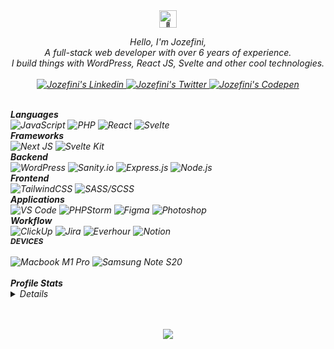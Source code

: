 <div align="center">
    <img src="https://github.com/wervlad/wervlad/assets/24524555/766d336d-b87d-44ba-807c-c51de2bc6b4d" width="28px" alt="👋">
</div>

<p align="center">
    <i>
    Hello, I'm Jozefini,
    <br>
    A full-stack web developer with over 6 years of experience.<br/>
    I build things with WordPress, React JS, Svelte and other cool technologies.
    <br>
    <br>
    <a href="https://www.linkedin.com/in/jozefini" target="_blank">
       <img src="https://img.shields.io/badge/linkedin-black?logo=linkedin&style=for-the-badge&logoColor=fff" alt="Jozefini's Linkedin" />
    </a>
    <a href="https://twitter.com/im_jozef" target="_blank">
       <img src="https://img.shields.io/badge/twitter-black?logo=twitter&style=for-the-badge&logoColor=fff" alt="Jozefini's Twitter" />
    </a>
    <a href="https://www.codepen.io/jozefini" target="_blank">
       <img src="https://img.shields.io/badge/codepen-black?logo=codepen&style=for-the-badge&logoColor=fff" alt="Jozefini's Codepen" />
    </a>
</p>

<div align="left">

<br/>
<b>Languages</b><br/>
<img src="https://img.shields.io/badge/javascript-black?logo=javascript&style=for-the-badge&logoColor=fff" alt="JavaScript"/>
<img src="https://img.shields.io/badge/php-black?logo=php&style=for-the-badge&logoColor=fff" alt="PHP"/>
<img src="https://img.shields.io/badge/react-black?logo=react&style=for-the-badge&logoColor=fff" alt="React"/>
<img src="https://img.shields.io/badge/svelte-black?logo=svelte&style=for-the-badge&logoColor=fff" alt="Svelte"/>

<br/>
<b>Frameworks</b><br/>
<img src="https://img.shields.io/badge/next js-black?logo=next.js&style=for-the-badge&logoColor=000&labelColor=white" alt="Next JS"/>
<img src="https://img.shields.io/badge/svelte kit-black?logo=svelte&style=for-the-badge&logoColor=000&labelColor=white" alt="Svelte Kit"/>

<br/>
<b>Backend</b><br/>
<img src="https://img.shields.io/badge/wordpress-black?logo=wordpress&style=for-the-badge&logoColor=000&labelColor=white" alt="WordPress"/>
<img src="https://img.shields.io/badge/sanity.io-black?logo=stripe&style=for-the-badge&logoColor=000&labelColor=white" alt="Sanity.io"/>
<img src="https://img.shields.io/badge/express-black?logo=express&style=for-the-badge&logoColor=000&labelColor=white" alt="Express.js"/>
<img src="https://img.shields.io/badge/node.js-black?logo=node.js&style=for-the-badge&logoColor=000&labelColor=white" alt="Node.js"/>

<br/>
<b>Frontend</b><br/>
<img src="https://img.shields.io/badge/tailwindcss-black?logo=tailwindcss&style=for-the-badge&logoColor=000&labelColor=white" alt="TailwindCSS"/>
<img src="https://img.shields.io/badge/sass-black?logo=sass&style=for-the-badge&logoColor=000&labelColor=white" alt="SASS/SCSS"/>

<br/>
<b>Applications</b><br/>
<img src="https://img.shields.io/badge/VS Code-black?logo=Visual Studio Code&style=for-the-badge&logoColor=000&labelColor=white" alt="VS Code"/>
<img src="https://img.shields.io/badge/PHPStorm-black?logo=phpstorm&style=for-the-badge&logoColor=000&labelColor=white" alt="PHPStorm"/>
<img src="https://img.shields.io/badge/Figma-black?logo=figma&style=for-the-badge&logoColor=000&labelColor=white" alt="Figma"/>
<img src="https://img.shields.io/badge/Photoshop-black?logo=adobe photoshop&style=for-the-badge&logoColor=000&labelColor=white" alt="Photoshop"/>

<br/>
<b>Workflow</b><br/>
<img src="https://img.shields.io/badge/ClickUp-black?logo=clickup&style=for-the-badge&logoColor=000&labelColor=white" alt="ClickUp"/>
<img src="https://img.shields.io/badge/Jira-black?logo=Jira&style=for-the-badge&logoColor=000&labelColor=white" alt="Jira"/>
<img src="https://img.shields.io/badge/Everhour-black?logo=cookiecutter&style=for-the-badge&logoColor=000&labelColor=white" alt="Everhour"/>
<img src="https://img.shields.io/badge/Notion-black?logo=notion&style=for-the-badge&logoColor=000&labelColor=white" alt="Notion"/>

<br />
<b style="font-size:12px;text-transform:uppercase;display:block;">Devices</b><br/>
<img src="https://img.shields.io/badge/Macbook M1 pro-black?logo=apple&style=for-the-badge&logoColor=000&labelColor=white" alt="Macbook M1 Pro"/>
<img src="https://img.shields.io/badge/Samsung note s20-black?logo=samsung&style=for-the-badge&logoColor=000&labelColor=white" alt="Samsung Note S20"/>
</div>

<br />
<b>Profile Stats</b>
<details>
<p align="center">
  <img src="https://github-readme-streak-stats.herokuapp.com/?user=jozefini&hide_border=true&card_width=338&theme=transparent" />
  <img src="http://github-profile-summary-cards.vercel.app/api/cards/stats?username=jozefini&theme=transparent" />
  <img src="https://github-readme-stats.vercel.app/api/top-langs/?username=jozefini&langs_count=10&exclude_repo=&hide=jupyter%20notebook,vim%20script,cmake,makefile,batchfile,emacs%20lisp,css,html&layout=default&card_width=699&hide_border=true&theme=transparent" />
</p>
</details>

<br />
<br />
<p align="center">
  <img src="https://komarev.com/ghpvc/?username=jozefini&color=green&style=flat" />
</p>
